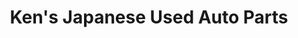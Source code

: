---
title: "Ken's Japanese Used Auto Parts"
url: /surrey/kens-japanese-used-auto-parts/
shop: car parts
---